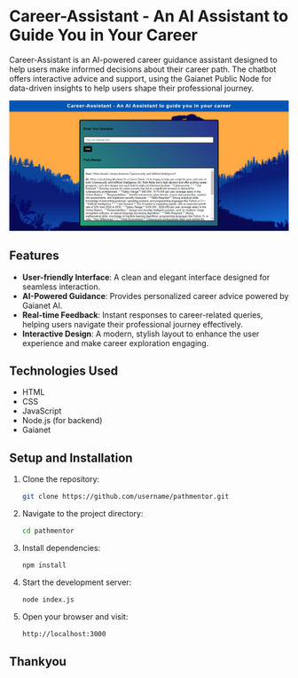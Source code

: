 # Career-Assistant - An AI Assistant to Guide You in Your Career

Career-Assistant is an AI-powered career guidance assistant designed to help users make informed decisions about their career path. The chatbot offers interactive advice and support, using the Gaianet Public Node for data-driven insights to help users shape their professional journey.

![Path-Mentor](Readme1.png)

## Features

- **User-friendly Interface**: A clean and elegant interface designed for seamless interaction.
- **AI-Powered Guidance**: Provides personalized career advice powered by Gaianet AI.
- **Real-time Feedback**: Instant responses to career-related queries, helping users navigate their professional journey effectively.
- **Interactive Design**: A modern, stylish layout to enhance the user experience and make career exploration engaging.

## Technologies Used

- HTML
- CSS
- JavaScript
- Node.js (for backend)
- Gaianet

## Setup and Installation

1. Clone the repository:

   ```bash
   git clone https://github.com/username/pathmentor.git

2. Navigate to the project directory:

    ```bash 
    cd pathmentor

3. Install dependencies:

    ```bash 
    npm install

4. Start the development server:

    ```bash
    node index.js

5. Open your browser and visit:

    ```bash
    http://localhost:3000

## Thankyou
